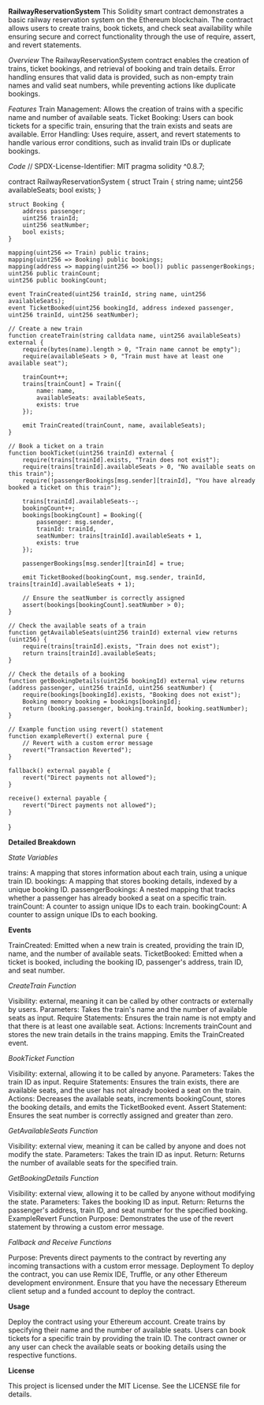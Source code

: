 **RailwayReservationSystem**
This Solidity smart contract demonstrates a basic railway reservation system on the Ethereum blockchain. The contract allows users to create trains, book tickets, and check seat availability while ensuring secure and correct functionality through the use of require, assert, and revert statements.

*Overview*
The RailwayReservationSystem contract enables the creation of trains, ticket bookings, and retrieval of booking and train details. Error handling ensures that valid data is provided, such as non-empty train names and valid seat numbers, while preventing actions like duplicate bookings.

*Features*
Train Management: Allows the creation of trains with a specific name and number of available seats.
Ticket Booking: Users can book tickets for a specific train, ensuring that the train exists and seats are available.
Error Handling: Uses require, assert, and revert statements to handle various error conditions, such as invalid train IDs or duplicate bookings.

*Code*
// SPDX-License-Identifier: MIT
pragma solidity ^0.8.7;

contract RailwayReservationSystem {
    struct Train {
        string name;
        uint256 availableSeats;
        bool exists;
    }

    struct Booking {
        address passenger;
        uint256 trainId;
        uint256 seatNumber;
        bool exists;
    }

    mapping(uint256 => Train) public trains;
    mapping(uint256 => Booking) public bookings;
    mapping(address => mapping(uint256 => bool)) public passengerBookings;
    uint256 public trainCount;
    uint256 public bookingCount;

    event TrainCreated(uint256 trainId, string name, uint256 availableSeats);
    event TicketBooked(uint256 bookingId, address indexed passenger, uint256 trainId, uint256 seatNumber);

    // Create a new train
    function createTrain(string calldata name, uint256 availableSeats) external {
        require(bytes(name).length > 0, "Train name cannot be empty");
        require(availableSeats > 0, "Train must have at least one available seat");

        trainCount++;
        trains[trainCount] = Train({
            name: name,
            availableSeats: availableSeats,
            exists: true
        });

        emit TrainCreated(trainCount, name, availableSeats);
    }

    // Book a ticket on a train
    function bookTicket(uint256 trainId) external {
        require(trains[trainId].exists, "Train does not exist");
        require(trains[trainId].availableSeats > 0, "No available seats on this train");
        require(!passengerBookings[msg.sender][trainId], "You have already booked a ticket on this train");

        trains[trainId].availableSeats--;
        bookingCount++;
        bookings[bookingCount] = Booking({
            passenger: msg.sender,
            trainId: trainId,
            seatNumber: trains[trainId].availableSeats + 1,
            exists: true
        });

        passengerBookings[msg.sender][trainId] = true;

        emit TicketBooked(bookingCount, msg.sender, trainId, trains[trainId].availableSeats + 1);

        // Ensure the seatNumber is correctly assigned
        assert(bookings[bookingCount].seatNumber > 0);
    }

    // Check the available seats of a train
    function getAvailableSeats(uint256 trainId) external view returns (uint256) {
        require(trains[trainId].exists, "Train does not exist");
        return trains[trainId].availableSeats;
    }

    // Check the details of a booking
    function getBookingDetails(uint256 bookingId) external view returns (address passenger, uint256 trainId, uint256 seatNumber) {
        require(bookings[bookingId].exists, "Booking does not exist");
        Booking memory booking = bookings[bookingId];
        return (booking.passenger, booking.trainId, booking.seatNumber);
    }

    // Example function using revert() statement
    function exampleRevert() external pure {
        // Revert with a custom error message
        revert("Transaction Reverted");
    }

    fallback() external payable {
        revert("Direct payments not allowed");
    }

    receive() external payable {
        revert("Direct payments not allowed");
    }
}

**Detailed Breakdown**

*State Variables*

trains: A mapping that stores information about each train, using a unique train ID.
bookings: A mapping that stores booking details, indexed by a unique booking ID.
passengerBookings: A nested mapping that tracks whether a passenger has already booked a seat on a specific train.
trainCount: A counter to assign unique IDs to each train.
bookingCount: A counter to assign unique IDs to each booking.

**Events**

TrainCreated: Emitted when a new train is created, providing the train ID, name, and the number of available seats.
TicketBooked: Emitted when a ticket is booked, including the booking ID, passenger's address, train ID, and seat number.

*CreateTrain Function*

Visibility: external, meaning it can be called by other contracts or externally by users.
Parameters: Takes the train's name and the number of available seats as input.
Require Statements: Ensures the train name is not empty and that there is at least one available seat.
Actions: Increments trainCount and stores the new train details in the trains mapping. Emits the TrainCreated event.

*BookTicket Function*

Visibility: external, allowing it to be called by anyone.
Parameters: Takes the train ID as input.
Require Statements: Ensures the train exists, there are available seats, and the user has not already booked a seat on the train.
Actions: Decreases the available seats, increments bookingCount, stores the booking details, and emits the TicketBooked event.
Assert Statement: Ensures the seat number is correctly assigned and greater than zero.

*GetAvailableSeats Function*

Visibility: external view, meaning it can be called by anyone and does not modify the state.
Parameters: Takes the train ID as input.
Return: Returns the number of available seats for the specified train.

*GetBookingDetails Function*

Visibility: external view, allowing it to be called by anyone without modifying the state.
Parameters: Takes the booking ID as input.
Return: Returns the passenger's address, train ID, and seat number for the specified booking.
ExampleRevert Function
Purpose: Demonstrates the use of the revert statement by throwing a custom error message.

*Fallback and Receive Functions*

Purpose: Prevents direct payments to the contract by reverting any incoming transactions with a custom error message.
Deployment
To deploy the contract, you can use Remix IDE, Truffle, or any other Ethereum development environment. Ensure that you have the necessary Ethereum client setup and a funded account to deploy the contract.

**Usage**

Deploy the contract using your Ethereum account.
Create trains by specifying their name and the number of available seats.
Users can book tickets for a specific train by providing the train ID.
The contract owner or any user can check the available seats or booking details using the respective functions.

**License**

This project is licensed under the MIT License. See the LICENSE file for details.

